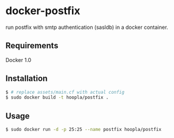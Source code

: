 docker-postfix
==============

run postfix with smtp authentication (sasldb) in a docker container.

## Requirements
Docker 1.0

## Installation
```bash
$ # replace assets/main.cf with actual config
$ sudo docker build -t hoopla/postfix .
```

## Usage
```bash
$ sudo docker run -d -p 25:25 --name postfix hoopla/postfix
```
